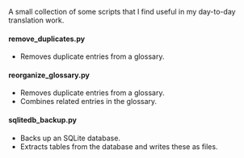 A small collection of some scripts that I find useful in my day-to-day translation work.

#### remove_duplicates.py
- Removes duplicate entries from a glossary.

#### reorganize_glossary.py
- Removes duplicate entries from a glossary.
- Combines related entries in the glossary.

#### sqlitedb_backup.py
- Backs up an SQLite database. 
- Extracts tables from the database and writes these as files.
